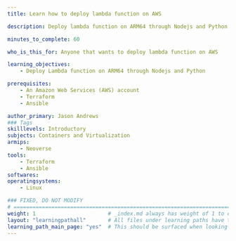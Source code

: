 ```yaml
---
title: Learn how to deploy lambda function on AWS

description: Deploy lambda function on ARM64 through Nodejs and Python

minutes_to_complete: 60   

who_is_this_for: Anyone that wants to deploy lambda function on AWS

learning_objectives: 
    - Deploy Lambda function on ARM64 through Nodejs and Python

prerequisites:
    - An Amazon Web Services (AWS) account
    - Terraform
    - Ansible

author_primary: Jason Andrews
### Tags
skilllevels: Introductory
subjects: Containers and Virtualization
armips:
    - Neoverse
tools:
    - Terraform
    - Ansible
softwares:
operatingsystems:
    - Linux

### FIXED, DO NOT MODIFY
# ================================================================================
weight: 1                       # _index.md always has weight of 1 to order correctly
layout: "learningpathall"       # All files under learning paths have this same wrapper
learning_path_main_page: "yes"  # This should be surfaced when looking for related content. Only set for _index.md of learning path content.
---
```

